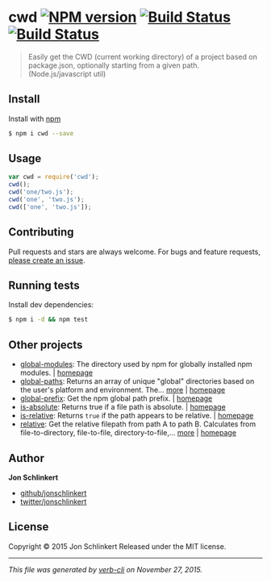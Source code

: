 # cwd [![NPM version](https://badge.fury.io/js/cwd.svg)](http://badge.fury.io/js/cwd)  [![Build Status](https://travis-ci.org/jonschlinkert/cwd.svg)](https://travis-ci.org/jonschlinkert/cwd)   [![Build Status](https://travis-ci.org/jonschlinkert/cwd.svg)](https://travis-ci.org/jonschlinkert/cwd)

> Easily get the CWD (current working directory) of a project based on package.json, optionally starting from a given path. (Node.js/javascript util)

## Install

Install with [npm](https://www.npmjs.com/)

```sh
$ npm i cwd --save
```

## Usage

```js
var cwd = require('cwd');
cwd();
cwd('one/two.js');
cwd('one', 'two.js');
cwd(['one', 'two.js']);
```

## Contributing

Pull requests and stars are always welcome. For bugs and feature requests, [please create an issue](https://github.com/jonschlinkert/cwd/issues/new).

## Running tests

Install dev dependencies:

```sh
$ npm i -d && npm test
```

## Other projects

* [global-modules](https://www.npmjs.com/package/global-modules): The directory used by npm for globally installed npm modules. | [homepage](https://github.com/jonschlinkert/global-modules)
* [global-paths](https://www.npmjs.com/package/global-paths): Returns an array of unique "global" directories based on the user's platform and environment. The… [more](https://www.npmjs.com/package/global-paths) | [homepage](https://github.com/jonschlinkert/global-paths)
* [global-prefix](https://www.npmjs.com/package/global-prefix): Get the npm global path prefix. | [homepage](https://github.com/jonschlinkert/global-prefix)
* [is-absolute](https://www.npmjs.com/package/is-absolute): Returns true if a file path is absolute. | [homepage](https://github.com/jonschlinkert/is-absolute)
* [is-relative](https://www.npmjs.com/package/is-relative): Returns `true` if the path appears to be relative. | [homepage](https://github.com/jonschlinkert/is-relative)
* [relative](https://www.npmjs.com/package/relative): Get the relative filepath from path A to path B. Calculates from file-to-directory, file-to-file, directory-to-file,… [more](https://www.npmjs.com/package/relative) | [homepage](https://github.com/jonschlinkert/relative)

## Author

**Jon Schlinkert**

+ [github/jonschlinkert](https://github.com/jonschlinkert)
+ [twitter/jonschlinkert](http://twitter.com/jonschlinkert)

## License

Copyright © 2015 Jon Schlinkert
Released under the MIT license.

***

_This file was generated by [verb-cli](https://github.com/assemble/verb-cli) on November 27, 2015._
